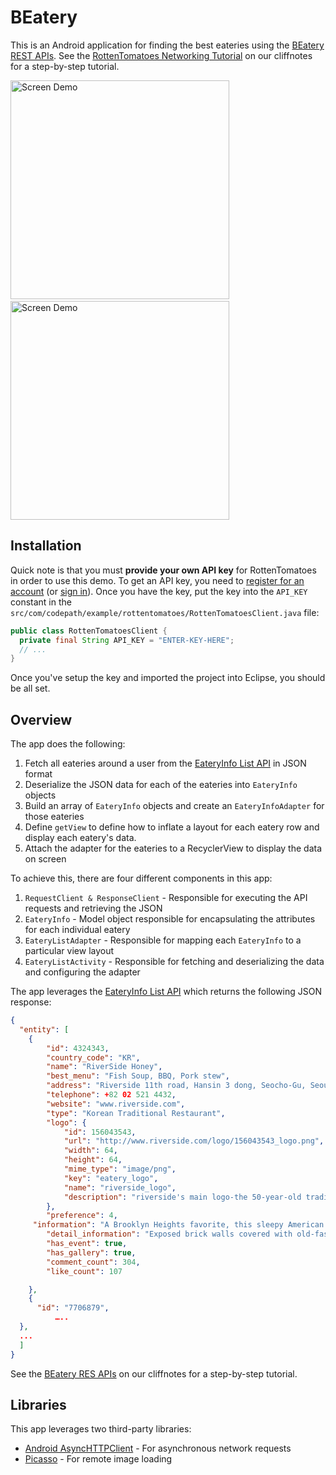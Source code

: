 # BEatery

This is an Android application for finding the best eateries using the [BEatery REST APIs](http://www.rottentomatoes.com/). See the [RottenTomatoes Networking Tutorial](http://guides.thecodepath.com/android/Rotten-Tomatoes-Networking-Tutorial) on our cliffnotes for a step-by-step tutorial.

<img src="http://i.imgur.com/zQPzAxD.png" alt="Screen Demo" width="350" />
&nbsp;
<img src="http://i.imgur.com/9Uw7qLc.png" alt="Screen Demo" width="350" />

## Installation

Quick note is that you must **provide your own API key** for RottenTomatoes in order to use this demo. To get an API key, you need to [register for an account](http://developer.rottentomatoes.com/member/register) (or [sign in](https://secure.mashery.com/login/developer.rottentomatoes.com/)). Once you have the key, put the key into the `API_KEY` constant in the `src/com/codepath/example/rottentomatoes/RottenTomatoesClient.java` file: 

```java
public class RottenTomatoesClient {
  private final String API_KEY = "ENTER-KEY-HERE";
  // ...
}
```

Once you've setup the key and imported the project into Eclipse, you should be all set.

## Overview

The app does the following:

1. Fetch all eateries around a user from the [EateryInfo List API](http://developer.rottentomatoes.com/docs/read/json/v10/Box_Office_Movies) in JSON format
2. Deserialize the JSON data for each of the eateries into `EateryInfo` objects
3. Build an array of `EateryInfo` objects and create an `EateryInfoAdapter` for those eateries
4. Define `getView` to define how to inflate a layout for each eatery row and display each eatery's data.
5. Attach the adapter for the eateries to a RecyclerView to display the data on screen

To achieve this, there are four different components in this app:

1. `RequestClient & ResponseClient` - Responsible for executing the API requests and retrieving the JSON
2. `EateryInfo` - Model object responsible for encapsulating the attributes for each individual eatery
3. `EateryListAdapter` - Responsible for mapping each `EateryInfo` to a particular view layout
4. `EateryListActivity` - Responsible for fetching and deserializing the data and configuring the adapter

The app leverages the [EateryInfo List API](http://developer.rottentomatoes.com/docs/read/json/v10/Box_Office_Movies) which returns the following JSON response:

```json
{
  "entity": [
    {
	    "id": 4324343,
    	"country_code": "KR",
    	"name": "RiverSide Honey",
    	"best_menu": "Fish Soup, BBQ, Pork stew",
    	"address": "Riverside 11th road, Hansin 3 dong, Seocho-Gu, Seoul",
    	"telephone": +82 02 521 4432,
    	"website": "www.riverside.com",
    	"type": "Korean Traditional Restaurant",
    	"logo": {
      		"id": 156043543,
      		"url": "http://www.riverside.com/logo/156043543_logo.png",
      		"width": 64,
      		"height": 64,
      		"mime_type": "image/png",
      		"key": "eatery_logo",
      		"name": "riverside_logo",
      		"description": "riverside's main logo-the 50-year-old tradition of making…"
    	},
    	"preference": 4,
   	 "information": "A Brooklyn Heights favorite, this sleepy American tavern is a…...",
    	"detail_information": "Exposed brick walls covered with old-fashioned clocks…...",
    	"has_event": true,
    	"has_gallery": true,
    	"comment_count": 304,
    	"like_count": 107

    },
    {
      "id": "7706879",
     	  …..
  },
  ...
  ]
}
```

See the [BEatery RES APIs](http://guides.thecodepath.com/android/Rotten-Tomatoes-Networking-Tutorial) on our cliffnotes for a step-by-step tutorial.

## Libraries

This app leverages two third-party libraries:

 * [Android AsyncHTTPClient](http://loopj.com/android-async-http/) - For asynchronous network requests
 * [Picasso](http://square.github.io/picasso/) - For remote image loading

